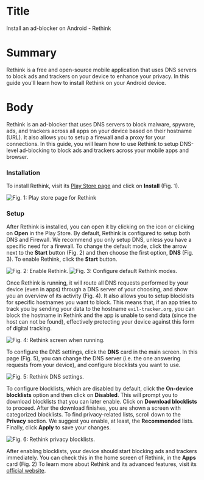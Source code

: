 # Title #
Install an ad-blocker on Android - Rethink

# Summary #
Rethink is a free and open-source mobile application that uses DNS servers to block ads and trackers on your device to enhance your privacy. In this guide you'll learn how to install Rethink on your Android device.

# Body #
Rethink is an ad-blocker that uses DNS servers to block malware, spyware, ads, and trackers across all apps on your device based on their hostname (URL). It also allows you to setup a firewall and a proxy for your connections. In this guide, you will learn how to use Rethink to setup DNS-level ad-blocking to block ads and trackers across your mobile apps and browser. 

### Installation ###

To install Rethink, visit its [Play Store page][1] and click on **Install** (Fig. 1).

![Fig. 1: Play store page for Rethink](../../images/Android/rethink-install.png?raw=true)

### Setup ###

After Rethink is installed, you can open it by clicking on the icon or clicking on **Open** in the Play Store. By default, Rethink is configured to setup both DNS and Firewall. We recommend you only setup DNS, unless you have a specific need for a firewall. To change the default mode, click the arrow next to the **Start** button (Fig. 2) and then choose the first option, **DNS** (Fig. 3). To enable Rethink, click the **Start** button.

![Fig. 2: Enable Rethink.](../../images/Android/rethink-open.jpg?raw=true)
![Fig. 3: Configure default Rethink modes.](../../images/Android/rethink-modes.jpg?raw=true)

Once Rethink is running, it will route all DNS requests performed by your device (even in apps) through a DNS server of your choosing, and show you an overview of its activity (Fig. 4). It also allows you to setup blocklists for specific hostnames you want to block. This means that, if an app tries to track you by sending your data to the hostname `evil-tracker.org`, you can block the hostname in Rethink and the app is unable to send data (since the host can not be found), effectively protecting your device against this form of digital tracking.

![Fig. 4: Rethink screen when running.](../../images/Android/rethink-working.jpg?raw=true)


To configure the DNS settings, click the **DNS** card in the main screen. In this page (Fig. 5), you can change the DNS server (i.e. the one answering requests from your device), and configure blocklists you want to use.

![Fig. 5: Rethink DNS settings.](../../images/Android/Rethink-vpn.jpg?raw=true)

To configure blocklists, which are disabled by default, click the **On-device blocklists** option and then click on **Disabled**. This will prompt you to download blocklists that you can later enable. Click on **Download blocklists** to proceed. After the download finishes, you are shown a screen with categorized blocklists. To find privacy-related lists, scroll down to the **Privacy** section. We suggest you enable, at least, the **Recommended** lists. Finally, click **Apply** to save your changes.

![Fig. 6: Rethink privacy blocklists.](../../images/Android/rethink-blocklists.jpg?raw=true)

After enabling blocklists, your device should start blocking ads and trackers immediately. You can check this in the home screen of Rethink, in the **Apps** card (Fig. 2) To learn more about Rethink and its advanced features, visit its [official website][2].

[1]: https://play.google.com/store/apps/details?id=com.celzero.bravedns

[2]: https://rethinkdns.org/
